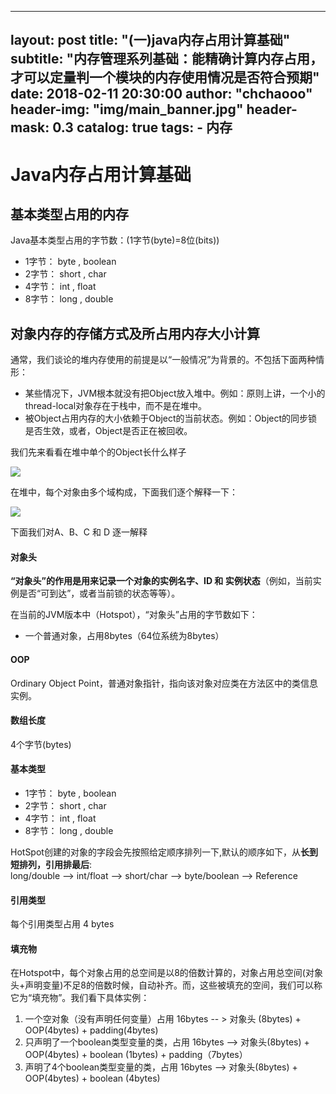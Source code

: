 
---
layout:     post
title:      "(一)java内存占用计算基础"
subtitle:   "内存管理系列基础：能精确计算内存占用，才可以定量判一个模块的内存使用情况是否符合预期"
date:       2018-02-11 20:30:00
author:     "chchaooo"
header-img: "img/main_banner.jpg"
header-mask: 0.3
catalog:    true
tags:
    - 内存
---

# Java内存占用计算基础

## 基本类型占用的内存

Java基本类型占用的字节数：(1字节(byte)=8位(bits))

* 1字节： byte , boolean
* 2字节： short , char
* 4字节： int , float
* 8字节： long , double


## 对象内存的存储方式及所占用内存大小计算

通常，我们谈论的堆内存使用的前提是以“一般情况”为背景的。不包括下面两种情形：

* 某些情况下，JVM根本就没有把Object放入堆中。例如：原则上讲，一个小的thread-local对象存在于栈中，而不是在堆中。
* 被Object占用内存的大小依赖于Object的当前状态。例如：Object的同步锁是否生效，或者，Object是否正在被回收。

我们先来看看在堆中单个的Object长什么样子

![](https://cl.ly/2R411T2U2F1K/Image%202018-02-27%20at%202.30.27%20%E4%B8%8B%E5%8D%88.png)

在堆中，每个对象由多个域构成，下面我们逐个解释一下：

![](https://cl.ly/062M2U0m1G2u/Image%202018-02-27%20at%202.26.21%20%E4%B8%8B%E5%8D%88.png)

下面我们对A、B、C 和 D 逐一解释


#### 对象头
**“对象头”的作用是用来记录一个对象的实例名字、ID 和 实例状态**（例如，当前实例是否“可到达”，或者当前锁的状态等等）。

在当前的JVM版本中（Hotspot），“对象头”占用的字节数如下：

* 一个普通对象，占用8bytes（64位系统为8bytes）

####  OOP
Ordinary Object Point，普通对象指针，指向该对象对应类在方法区中的类信息实例。

#### 数组长度
4个字节(bytes)

#### 基本类型
* 1字节： byte , boolean
* 2字节： short , char
* 4字节： int , float
* 8字节： long , double

HotSpot创建的对象的字段会先按照给定顺序排列一下,默认的顺序如下，从**长到短排列，引用排最后**:  
long/double --> int/float -->  short/char --> byte/boolean --> Reference

#### 引用类型
每个引用类型占用 4 bytes

#### 填充物
在Hotspot中，每个对象占用的总空间是以8的倍数计算的，对象占用总空间(对象头+声明变量)不足8的倍数时候，自动补齐。而，这些被填充的空间，我们可以称它为“填充物”。我们看下具体实例：

1. 一个空对象（没有声明任何变量）占用 16bytes -- > 对象头 (8bytes) + OOP(4bytes) + padding(4bytes)
2. 只声明了一个boolean类型变量的类，占用 16bytes --> 对象头(8bytes) + OOP(4bytes) + boolean (1bytes) + padding（7bytes）
3. 声明了4个boolean类型变量的类，占用 16bytes --> 对象头(8bytes) + OOP(4bytes) + boolean (4bytes)






